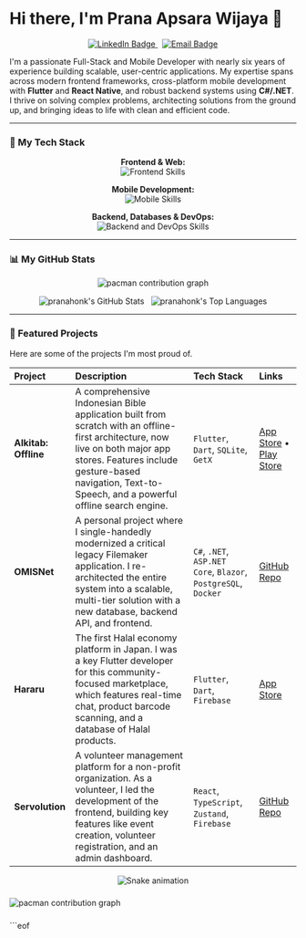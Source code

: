 # Hi there, I'm Prana Apsara Wijaya 👋

<p align="center">
  <a href="https://www.linkedin.com/in/prana-apsara-wijaya-974577174/">
    <img src="https://img.shields.io/badge/LinkedIn-0077B5?style=for-the-badge&logo=linkedin&logoColor=white" alt="LinkedIn Badge"/>
  </a>
  &nbsp;
  <a href="mailto:pranajobs@hotmail.com">
    <img src="https://img.shields.io/badge/Email-0078D4?style=for-the-badge&logo=microsoft-outlook&logoColor=white" alt="Email Badge"/>
  </a>
</p>

I'm a passionate Full-Stack and Mobile Developer with nearly six years of experience building scalable, user-centric applications. My expertise spans across modern frontend frameworks, cross-platform mobile development with **Flutter** and **React Native**, and robust backend systems using **C#/.NET**. I thrive on solving complex problems, architecting solutions from the ground up, and bringing ideas to life with clean and efficient code.

---

### 🔧 My Tech Stack

<p align="center">
  <strong>Frontend & Web:</strong><br>
  <img src="https://skillicons.dev/icons?i=react,nextjs,vue,nuxtjs,ts,js,html,css,tailwind,sass" alt="Frontend Skills"/>
</p>
<p align="center">
  <strong>Mobile Development:</strong><br>
  <img src="https://skillicons.dev/icons?i=flutter,dart,swift,androidstudio" alt="Mobile Skills"/>
</p>
<p align="center">
  <strong>Backend, Databases & DevOps:</strong><br>
  <img src="https://skillicons.dev/icons?i=cs,dotnet,nodejs,python,php,postgres,mongodb,docker,git,firebase" alt="Backend and DevOps Skills"/>
</p>

---

### 📊 My GitHub Stats

<p align="center">
  <picture>
    <source media="(prefers-color-scheme: dark)" srcset="https://raw.githubusercontent.com/pranahonk/pranahonk/output/pacman-contribution-graph-dark.svg">
    <source media="(prefers-color-scheme: light)" srcset="https://raw.githubusercontent.com/pranahonk/pranahonk/output/pacman-contribution-graph.svg">
    <img alt="pacman contribution graph" src="https://raw.githubusercontent.com/pranahonk/pranahonk/output/pacman-contribution-graph.svg">
  </picture>
</p>

<p align="center">
  <img align="center" src="https://github-readme-stats.vercel.app/api?username=pranahonk&show_icons=true&locale=en&theme=tokyonight" alt="pranahonk's GitHub Stats" />
  &nbsp;
  <img align="center" src="https://github-readme-stats.vercel.app/api/top-langs?username=pranahonk&layout=compact&locale=en&theme=tokyonight" alt="pranahonk's Top Languages" />
</p>

---

### 🚀 Featured Projects

Here are some of the projects I'm most proud of.

| Project | Description | Tech Stack | Links |
| :--- | :--- | :--- | :--- |
| **Alkitab: Offline** | A comprehensive Indonesian Bible application built from scratch with an offline-first architecture, now live on both major app stores. Features include gesture-based navigation, Text-to-Speech, and a powerful offline search engine. | `Flutter`, `Dart`, `SQLite`, `GetX` | [App Store](https://apps.apple.com/id/app/alkitab-offline/id6749470906) • [Play Store](https://play.google.com/store/apps/details?id=com.pranawijaya.new_bible_app) |
| **OMISNet** | A personal project where I single-handedly modernized a critical legacy Filemaker application. I re-architected the entire system into a scalable, multi-tier solution with a new database, backend API, and frontend. | `C#`, `.NET`, `ASP.NET Core`, `Blazor`, `PostgreSQL`, `Docker` | [GitHub Repo](https://github.com/pranahonk/OMISNet) |
| **Hararu** | The first Halal economy platform in Japan. I was a key Flutter developer for this community-focused marketplace, which features real-time chat, product barcode scanning, and a database of Halal products. | `Flutter`, `Dart`, `Firebase` | [App Store](https://apps.apple.com/id/app/hararu/id1575895928) |
| **Servolution** | A volunteer management platform for a non-profit organization. As a volunteer, I led the development of the frontend, building key features like event creation, volunteer registration, and an admin dashboard. | `React`, `TypeScript`, `Zustand`, `Firebase` | [GitHub Repo](https://github.com/pranahonk/gms-volunteer-management-v3.0) |

<p align="center">
  <img src="https://raw.githubusercontent.com/pranahonk/pranahonk/output/snake.svg" alt="Snake animation" />

###

<picture>
  <source media="(prefers-color-scheme: dark)" srcset="https://raw.githubusercontent.com/pranahonk/pranahonk/output/pacman-contribution-graph-dark.svg">
  <source media="(prefers-color-scheme: light)" srcset="https://raw.githubusercontent.com/pranahonk/pranahonk/output/pacman-contribution-graph.svg">
  <img alt="pacman contribution graph" src="https://raw.githubusercontent.com/pranahonk/pranahonk/output/pacman-contribution-graph.svg">
</picture>

###
</p>
```eof
